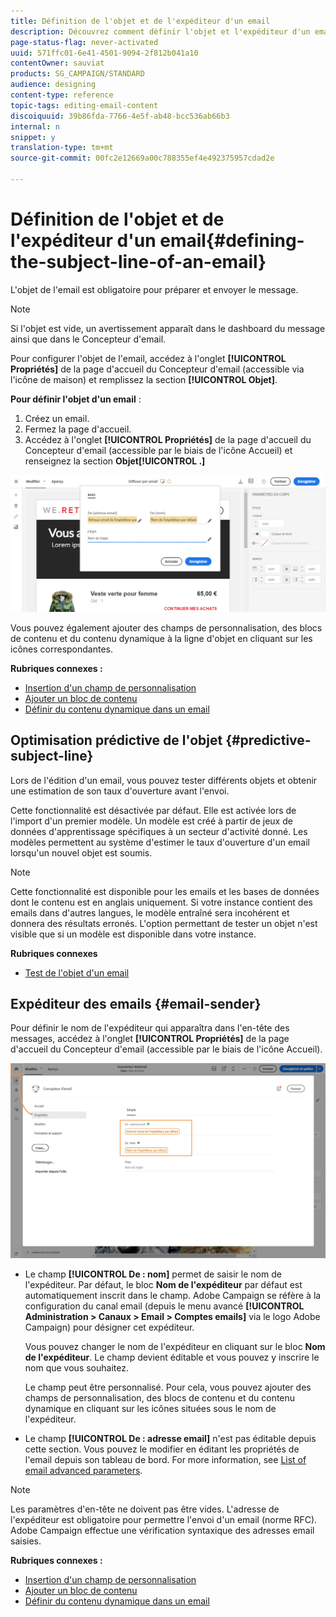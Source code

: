 ```yaml
---
title: Définition de l'objet et de l'expéditeur d'un email
description: Découvrez comment définir l'objet et l'expéditeur d'un email dans le Concepteur d'email.
page-status-flag: never-activated
uuid: 571ffc01-6e41-4501-9094-2f812b041a10
contentOwner: sauviat
products: SG_CAMPAIGN/STANDARD
audience: designing
content-type: reference
topic-tags: editing-email-content
discoiquuid: 39b86fda-7766-4e5f-ab48-bcc536ab66b3
internal: n
snippet: y
translation-type: tm+mt
source-git-commit: 00fc2e12669a00c788355ef4e492375957cdad2e

---
```



# Définition de l'objet et de l'expéditeur d'un email{#defining-the-subject-line-of-an-email}

L'objet de l'email est obligatoire pour préparer et envoyer le message.

>[!NOTE]
>
>Si l'objet est vide, un avertissement apparaît dans le dashboard du message ainsi que dans le Concepteur d'email.

Pour configurer l'objet de l'email, accédez à l'onglet **[!UICONTROL Propriétés]** de la page d'accueil du Concepteur d'email (accessible via l'icône de maison) et remplissez la section **[!UICONTROL Objet]**.

**Pour définir l'objet d'un email** :

1. Créez un email.
1. Fermez la page d'accueil.
1. Accédez à l'onglet **[!UICONTROL Propriétés]** de la page d'accueil du Concepteur d'email (accessible par le biais de l'icône Accueil) et renseignez la section **Objet[!UICONTROL .]**

![](assets/email_designer_subject.png)

Vous pouvez également ajouter des champs de personnalisation, des blocs de contenu et du contenu dynamique à la ligne d'objet en cliquant sur les icônes correspondantes.

**Rubriques connexes :**

* [Insertion d'un champ de personnalisation](../../designing/using/personalization.md#inserting-a-personalization-field)
* [Ajouter un bloc de contenu](../../designing/using/personalization.md#adding-a-content-block)
* [Définir du contenu dynamique dans un email](../../designing/using/personalization.md#defining-dynamic-content-in-an-email)

## Optimisation prédictive de l'objet {#predictive-subject-line}

Lors de l'édition d'un email, vous pouvez tester différents objets et obtenir une estimation de son taux d'ouverture avant l'envoi.

Cette fonctionnalité est désactivée par défaut. Elle est activée lors de l'import d'un premier modèle. Un modèle est créé à partir de jeux de données d'apprentissage spécifiques à un secteur d'activité donné. Les modèles permettent au système d'estimer le taux d'ouverture d'un email lorsqu'un nouvel objet est soumis.

>[!NOTE]
>
>Cette fonctionnalité est disponible pour les emails et les bases de données dont le contenu est en anglais uniquement. Si votre instance contient des emails dans d'autres langues, le modèle entraîné sera incohérent et donnera des résultats erronés. L'option permettant de tester un objet n'est visible que si un modèle est disponible dans votre instance.

**Rubriques connexes**

* [Test de l'objet d'un email](../../sending/using/testing-subject-line-email.md)

## Expéditeur des emails {#email-sender}

Pour définir le nom de l'expéditeur qui apparaîtra dans l'en-tête des messages, accédez à l'onglet **[!UICONTROL Propriétés]** de la page d'accueil du Concepteur d'email (accessible par le biais de l'icône Accueil).

![](assets/delivery_content_edition16.png)

* Le champ **[!UICONTROL De : nom]** permet de saisir le nom de l'expéditeur. Par défaut, le bloc **Nom de l'expéditeur** par défaut est automatiquement inscrit dans le champ. Adobe Campaign se réfère à la configuration du canal email (depuis le menu avancé **[!UICONTROL Administration &gt; Canaux &gt; Email &gt; Comptes emails]** via le logo Adobe Campaign) pour désigner cet expéditeur.

   Vous pouvez changer le nom de l'expéditeur en cliquant sur le bloc **Nom de l'expéditeur**. Le champ devient éditable et vous pouvez y inscrire le nom que vous souhaitez.

   Le champ peut être personnalisé. Pour cela, vous pouvez ajouter des champs de personnalisation, des blocs de contenu et du contenu dynamique en cliquant sur les icônes situées sous le nom de l'expéditeur.

* Le champ **[!UICONTROL De : adresse email]** n'est pas éditable depuis cette section. Vous pouvez le modifier en éditant les propriétés de l'email depuis son tableau de bord. For more information, see [List of email advanced parameters](../../administration/using/configuring-email-channel.md#advanced-parameters).

>[!NOTE]
>
>Les paramètres d'en-tête ne doivent pas être vides. L'adresse de l'expéditeur est obligatoire pour permettre l'envoi d'un email (norme RFC). Adobe Campaign effectue une vérification syntaxique des adresses email saisies.

**Rubriques connexes :**

* [Insertion d'un champ de personnalisation](../../designing/using/personalization.md#inserting-a-personalization-field)
* [Ajouter un bloc de contenu](../../designing/using/personalization.md#adding-a-content-block)
* [Définir du contenu dynamique dans un email](../../designing/using/personalization.md#defining-dynamic-content-in-an-email)
